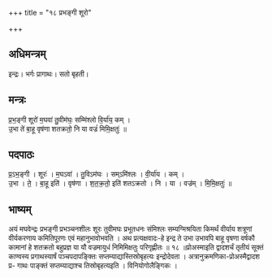 +++
title = "१८ प्रभङ्गी शूरो"

+++
## अधिमन्त्रम्
इन्द्रः। भर्गः प्रागाथः। सतो बृहती।

## मन्त्रः
प्र॒भ॒ङ्गी शूरो॑ म॒घवा॑ तु॒वीम॑घः॒ सम्मि॑श्लो वि॒र्या॑य॒ कम् ।  
उ॒भा ते॑ बा॒हू वृष॑णा शतक्रतो॒ नि या वज्रं॑ मिमि॒क्षतुः॑ ॥

## पदपाठः
प्र॒ऽभ॒ङ्गी । शूरः॑ । म॒घऽवा॑ । तु॒विऽम॑घः । सम्ऽमि॑श्लः । वी॒र्या॑य । कम् ।  
उ॒भा । ते॒ । बा॒हू इति॑ । वृष॑णा । श॒त॒क्र॒तो॒ इति॑ शतऽक्रतो । नि । या । वज्र॑म् । मि॒मि॒क्षतुः॑ ॥

## भाष्यम्
अयं मघवेन्द्रः प्रभङ्गी प्रभञ्चनशीलः शूरः तुवीमघः प्रभूतधनः संमिश्लः सम्यग्मिश्रयिता किमर्थं वीर्याय शत्रूणां वीर्यकरणाय कमितिपूरणः एवं महानुभावोभवति । अथ प्रत्यक्षवादः-हे इन्द्र ते उभा उभावपि बाहू वृषणा वर्षकौ कामानां हे शतक्रतो बहुप्रज्ञ या यौ वज्रमायुधं निमिमिक्षतुः परिगृह्णीतः ॥ १८ ॥प्रोअस्माइति द्वादशर्चं तृतीयं सूक्तं काण्वस्य प्रगाथस्यार्षं पञ्चपदापङ्क्तिः सप्तम्याद्यास्तिस्रोबृहत्यः इन्द्रोदेवता । अत्रानुक्रमणिका-प्रोअस्मैद्वादश प्र- गाथः पाङ्क्तं सप्तम्याद्याश्च तिस्रोबृहत्यइति । विनियोगोलैङ्गिकः ।